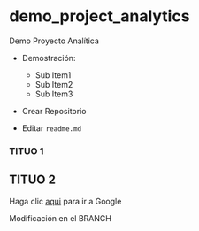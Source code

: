 # demo_project_analytics
Demo Proyecto Analítica

* Demostración:
  - Sub Item1
  - Sub Item2
  - Sub Item3
  
* Crear Repositorio
* Editar `readme.md`

### TITUO 1

## TITUO 2

Haga clic [aqui](http://www.google.com) para ir a Google

Modificación en el BRANCH


